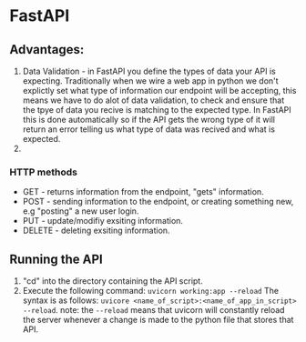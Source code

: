 # FastAPI

## Advantages:

1. Data Validation - in FastAPI you define the types of data your API is expecting.
   Traditionally when we wire a web app in python we don't explictly set what type of information our endpoint will be accepting, this means we have to do alot of data validation, to check and ensure that the tpye of data you recive is matching to the expected type.
   In FastAPI this is done automatically so if the API gets the wrong type of it will return an error telling us what type of data was recived and what is expected.
2.

### HTTP methods

- GET - returns information from the endpoint, "gets" information.
- POST - sending information to the endpoint, or creating something new, e.g "posting" a new user login.
- PUT - update/modifiy exsiting information.
- DELETE - deleting exsiting information.

## Running the API

1. "cd" into the directory containing the API script.
2. Execute the following command:
   `uvicorn working:app --reload`
   The syntax is as follows: `uvicore <name_of_script>:<name_of_app_in_script> --reload`.
   note: the `--reload` means that uvicorn will constantly reload the server whenever a change is made to the python file that stores that API.
